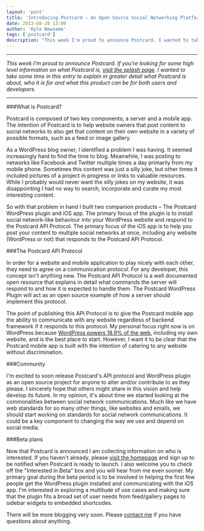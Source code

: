 ```yaml
---
layout: 'post'
title: 'Introducing Postcard – An Open Source Social Networking Platform for Website Owners'
date: 2013-08-28 13:00
author: 'Kyle Newsome'
tags: ['postcard']
description: "This week I'm proud to announce Postcard. I wanted to take some time in this entry to explain in greater detail what Postcard is about, who it is for and what this product can be for its users."
---
```


----

*This week I'm proud to announce Postcard. If you're looking for some high level information on what Postcard is,
[visit the splash page][1]. I wanted to take some time in this entry to explain in
greater detail what Postcard is about, who it is for and what this product can be for both users and developers.*

----

###What is Postcard?

Postcard is composed of two key components; a server and a mobile app. The intention of Postcard is to help website
owners that post content to social networks to also get that content on their own website in a variety of possible
formats, such as a feed or image gallery.

As a WordPress blog owner, I identified a problem I was having. It seemed increasingly hard to find the time to blog.
Meanwhile, I was posting to networks like Facebook and Twitter multiple times a day primarily from my mobile phone.
Sometimes this content was just a silly joke, but other times it included pictures of a project in progress or links
to valuable resources. While I probably would never want the silly jokes on my website, it was disappointing I had no
way to search, incorporate and curate my most interesting content.

So with that problem in hand I built two companion products – The Postcard WordPress plugin and iOS app. The 
primary focus of the plugin is to install social network-like behaviour into your WordPress website and respond to 
the Postcard API Protocol. The primary focus of the iOS app is to help you post your content to multiple 
social networks at once, including any website (WordPress or not) that responds to the Postcard API Protocol.

###The Postcard API Protocol

In order for a website and mobile application to play nicely with each other, they need to agree on a 
communication protocol. For any developer, this concept isn't anything new. The Postcard API Protocol is a well 
documented open resource that explains in detail what commands the server will respond to and how it is expected to 
handle them. The Postcard WordPress Plugin will act as an open source example of how a server should 
implement this protocol.

The point of publishing this API Protocol is to give the Postcard mobile app the ability to communicate with any 
website regardless of backend framework if it responds to this protocol. My personal focus right now is on WordPress 
because [WordPress powers 18.9% of the web][2], including my own website, and is the best place to start. However, I want it
to be clear that the Postcard mobile app is built with the intention of catering to any website without discrimination.

###Community

I'm excited to soon release Postcard's API protocol and WordPress plugin as an open source project for anyone to alter 
and/or contribute to as they please. I sincerely hope that others might share in this vision and help develop 
its future. In my opinion, it's about time we started looking at the commonalities between social network 
communications. Much like we have web standards for so many other things, like websites and emails, we should start 
working on standards for social network communications. It could be a key component to changing the way we use and 
depend on social media.

###Beta plans

Now that Postcard is announced I am collecting information on who is interested. If you haven't already, please [visit
the homepage][1] and sign up to be notified when Postcard is ready to launch. I also welcome you to check off the
"Interested in Beta" box and you will hear from me even sooner. My primary goal during the beta period is to be
involved in helping the first few people get the WordPress plugin installed and communicating with the iOS app.
I'm interested in exploring a multitude of use cases and making sure that the plugin fits a broad set of user needs
from feed/gallery pages to sidebar widgets to embedded shortcodes.

There will be more blogging very soon. Please [contact me][3] if you have questions about anything.

[1]: http://www.postcardsocial.net/ "Postcard Homepage"
[2]: http://thenextweb.com/insider/2013/07/27/wordpress-now-powers-18-9-of-the-web-has-over-46m-downloads-according-to-founder-matt-mullenweg/ "WordPress now powers 18.9% of the Web"
[3]: mailto:postcard@bitwit.ca "My email address"